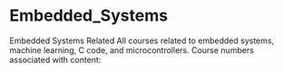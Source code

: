 # Embedded_Systems
Embedded Systems Related
All courses related to embedded systems, machine learning, C code, and microcontrollers.
Course numbers associated with content: 
